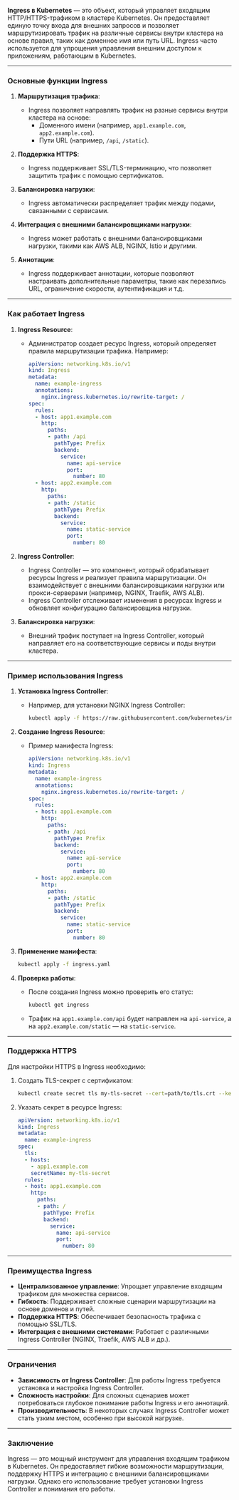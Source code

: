 **Ingress в Kubernetes** — это объект, который управляет входящим HTTP/HTTPS-трафиком в кластере Kubernetes. Он предоставляет единую точку входа для внешних запросов и позволяет маршрутизировать трафик на различные сервисы внутри кластера на основе правил, таких как доменное имя или путь URL. Ingress часто используется для упрощения управления внешним доступом к приложениям, работающим в Kubernetes.

---

### **Основные функции Ingress**
1. **Маршрутизация трафика**:
   - Ingress позволяет направлять трафик на разные сервисы внутри кластера на основе:
     - Доменного имени (например, `app1.example.com`, `app2.example.com`).
     - Пути URL (например, `/api`, `/static`).

2. **Поддержка HTTPS**:
   - Ingress поддерживает SSL/TLS-терминацию, что позволяет защитить трафик с помощью сертификатов.

3. **Балансировка нагрузки**:
   - Ingress автоматически распределяет трафик между подами, связанными с сервисами.

4. **Интеграция с внешними балансировщиками нагрузки**:
   - Ingress может работать с внешними балансировщиками нагрузки, такими как AWS ALB, NGINX, Istio и другими.

5. **Аннотации**:
   - Ingress поддерживает аннотации, которые позволяют настраивать дополнительные параметры, такие как перезапись URL, ограничение скорости, аутентификация и т.д.

---

### **Как работает Ingress**
1. **Ingress Resource**:
   - Администратор создает ресурс Ingress, который определяет правила маршрутизации трафика. Например:
     ```yaml
     apiVersion: networking.k8s.io/v1
     kind: Ingress
     metadata:
       name: example-ingress
       annotations:
         nginx.ingress.kubernetes.io/rewrite-target: /
     spec:
       rules:
       - host: app1.example.com
         http:
           paths:
           - path: /api
             pathType: Prefix
             backend:
               service:
                 name: api-service
                 port:
                   number: 80
       - host: app2.example.com
         http:
           paths:
           - path: /static
             pathType: Prefix
             backend:
               service:
                 name: static-service
                 port:
                   number: 80
     ```

2. **Ingress Controller**:
   - Ingress Controller — это компонент, который обрабатывает ресурсы Ingress и реализует правила маршрутизации. Он взаимодействует с внешними балансировщиками нагрузки или прокси-серверами (например, NGINX, Traefik, AWS ALB).
   - Ingress Controller отслеживает изменения в ресурсах Ingress и обновляет конфигурацию балансировщика нагрузки.

3. **Балансировка нагрузки**:
   - Внешний трафик поступает на Ingress Controller, который направляет его на соответствующие сервисы и поды внутри кластера.

---

### **Пример использования Ingress**
1. **Установка Ingress Controller**:
   - Например, для установки NGINX Ingress Controller:
     ```bash
     kubectl apply -f https://raw.githubusercontent.com/kubernetes/ingress-nginx/controller-v1.0.0/deploy/static/provider/cloud/deploy.yaml
     ```

2. **Создание Ingress Resource**:
   - Пример манифеста Ingress:
     ```yaml
     apiVersion: networking.k8s.io/v1
     kind: Ingress
     metadata:
       name: example-ingress
       annotations:
         nginx.ingress.kubernetes.io/rewrite-target: /
     spec:
       rules:
       - host: app1.example.com
         http:
           paths:
           - path: /api
             pathType: Prefix
             backend:
               service:
                 name: api-service
                 port:
                   number: 80
       - host: app2.example.com
         http:
           paths:
           - path: /static
             pathType: Prefix
             backend:
               service:
                 name: static-service
                 port:
                   number: 80
     ```

3. **Применение манифеста**:
   ```bash
   kubectl apply -f ingress.yaml
   ```

4. **Проверка работы**:
   - После создания Ingress можно проверить его статус:
     ```bash
     kubectl get ingress
     ```
   - Трафик на `app1.example.com/api` будет направлен на `api-service`, а на `app2.example.com/static` — на `static-service`.

---

### **Поддержка HTTPS**
Для настройки HTTPS в Ingress необходимо:
1. Создать TLS-секрет с сертификатом:
   ```bash
   kubectl create secret tls my-tls-secret --cert=path/to/tls.crt --key=path/to/tls.key
   ```

2. Указать секрет в ресурсе Ingress:
   ```yaml
   apiVersion: networking.k8s.io/v1
   kind: Ingress
   metadata:
     name: example-ingress
   spec:
     tls:
     - hosts:
       - app1.example.com
       secretName: my-tls-secret
     rules:
     - host: app1.example.com
       http:
         paths:
         - path: /
           pathType: Prefix
           backend:
             service:
               name: api-service
               port:
                 number: 80
   ```

---

### **Преимущества Ingress**
- **Централизованное управление**: Упрощает управление входящим трафиком для множества сервисов.
- **Гибкость**: Поддерживает сложные сценарии маршрутизации на основе доменов и путей.
- **Поддержка HTTPS**: Обеспечивает безопасность трафика с помощью SSL/TLS.
- **Интеграция с внешними системами**: Работает с различными Ingress Controller (NGINX, Traefik, AWS ALB и др.).

---

### **Ограничения**
- **Зависимость от Ingress Controller**: Для работы Ingress требуется установка и настройка Ingress Controller.
- **Сложность настройки**: Для сложных сценариев может потребоваться глубокое понимание работы Ingress и его аннотаций.
- **Производительность**: В некоторых случаях Ingress Controller может стать узким местом, особенно при высокой нагрузке.

---

### **Заключение**
Ingress — это мощный инструмент для управления входящим трафиком в Kubernetes. Он предоставляет гибкие возможности маршрутизации, поддержку HTTPS и интеграцию с внешними балансировщиками нагрузки. Однако его использование требует установки Ingress Controller и понимания его работы.


